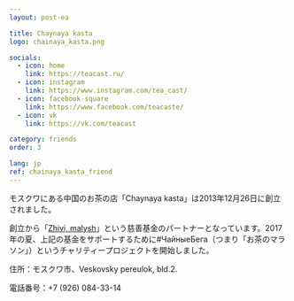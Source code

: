 ```yaml
---
layout: post-ea

title: Chaynaya kasta
logo: chainaya_kasta.png

socials:
  - icon: home
    link: https://teacast.ru/
  - icon: instagram
    link: https://www.instagram.com/tea_cast/
  - icon: facebook-square
    link: https://www.facebook.com/teacaste/
  - icon: vk
    link: https://vk.com/teacast

category: friends
order: 3

lang: jp
ref: chainaya_kasta_friend
---
```


モスクワにある中国のお茶の店「Chaynaya kasta」は2013年12月26日に創立されました。

創立から「<a href="https://fondzhivimalysh.ru/" target="_blank">Zhivi, malysh</a>」という慈善基金のパートナーとなっています。2017年の夏、上記の基金をサポートするために#ЧайныеБега（つまり「お茶のマラソン」）というチャリティープロジェクトを開始しました。

住所：モスクワ市、Veskovsky pereulok, bld.2.

電話番号：+7 (926) 084-33-14


